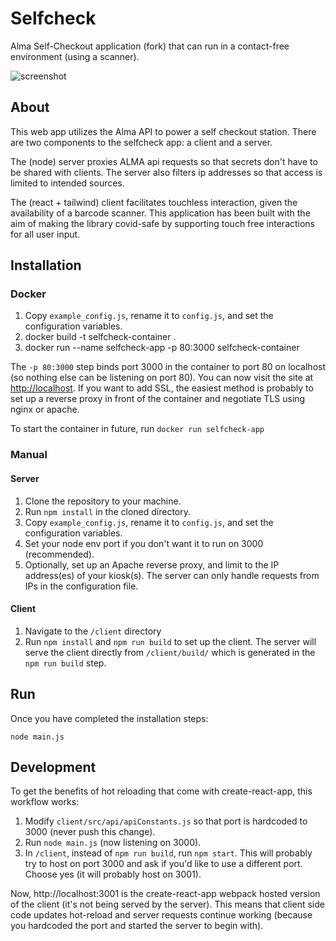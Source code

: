# Selfcheck

Alma Self-Checkout application (fork) that can run in a contact-free environment (using a scanner).

![screenshot](https://user-images.githubusercontent.com/4253884/101934461-3cc23280-3ba3-11eb-8edc-beb6bbe9e80a.png)

## About

This web app utilizes the Alma API to power a self checkout station. There are two components to the selfcheck app: a client and a server.

The (node) server proxies ALMA api requests so that secrets don't have to be shared with clients. The server also filters ip addresses so that access is limited to intended sources.

The (react + tailwind) client facilitates touchless interaction, given the availability of a barcode scanner. This application has been built with the aim of making the library covid-safe by supporting touch free interactions for all user input.

## Installation

### Docker

1. Copy `example_config.js`, rename it to `config.js`, and set the configuration variables.
1. docker build -t selfcheck-container .
1. docker run --name selfcheck-app -p 80:3000 selfcheck-container

The `-p 80:3000` step binds port 3000 in the container to port 80 on localhost (so nothing else can be listening on port 80). You can now visit the site at <http://localhost>. If you want to add SSL, the easiest method is probably to set up a reverse proxy in front of the container and negotiate TLS using nginx or apache.

To start the container in future, run `docker run selfcheck-app`

### Manual

#### Server

1. Clone the repository to your machine.
1. Run `npm install` in the cloned directory.
1. Copy `example_config.js`, rename it to `config.js`, and set the configuration variables.
1. Set your node env port if you don't want it to run on 3000 (recommended).
1. Optionally, set up an Apache reverse proxy, and limit to the IP address(es) of your kiosk(s). The server can only handle requests from IPs in the configuration file.

#### Client

1. Navigate to the `/client` directory
1. Run `npm install` and `npm run build` to set up the client. The server will serve the client directly from `/client/build/` which is generated in the `npm run build` step.

## Run

Once you have completed the installation steps:

```
node main.js
```

## Development

To get the benefits of hot reloading that come with create-react-app, this workflow works:

1. Modify `client/src/api/apiConstants.js` so that port is hardcoded to 3000 (never push this change).
1. Run `node main.js` (now listening on 3000).
1. In `/client`, instead of `npm run build`, run `npm start`. This will probably try to host on port 3000 and ask if you'd like to use a different port. Choose yes (it will probably host on 3001).

Now, http://localhost:3001 is the create-react-app webpack hosted version of the client (it's not being served by the server). This means that client side code updates hot-reload and server requests continue working (because you hardcoded the port and started the server to begin with).
